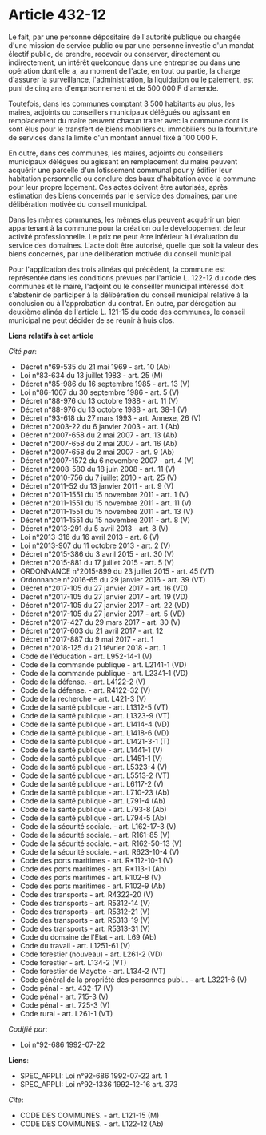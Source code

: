 # Article 432-12

Le fait, par une personne dépositaire de l'autorité publique ou chargée d'une mission de service public ou par une personne
investie d'un mandat électif public, de prendre, recevoir ou conserver, directement ou indirectement, un intérêt quelconque
dans une entreprise ou dans une opération dont elle a, au moment de l'acte, en tout ou partie, la charge d'assurer la
surveillance, l'administration, la liquidation ou le paiement, est puni de cinq ans d'emprisonnement et de 500 000 F
d'amende.

Toutefois, dans les communes comptant 3 500 habitants au plus, les maires, adjoints ou conseillers municipaux délégués ou
agissant en remplacement du maire peuvent chacun traiter avec la commune dont ils sont élus pour le transfert de biens
mobiliers ou immobiliers ou la fourniture de services dans la limite d'un montant annuel fixé à 100 000 F.

En outre, dans ces communes, les maires, adjoints ou conseillers municipaux délégués ou agissant en remplacement du maire
peuvent acquérir une parcelle d'un lotissement communal pour y édifier leur habitation personnelle ou conclure des baux
d'habitation avec la commune pour leur propre logement. Ces actes doivent être autorisés, après estimation des biens
concernés par le service des domaines, par une délibération motivée du conseil municipal.

Dans les mêmes communes, les mêmes élus peuvent acquérir un bien appartenant à la commune pour la création ou le
développement de leur activité professionnelle. Le prix ne peut être inférieur à l'évaluation du service des domaines. L'acte
doit être autorisé, quelle que soit la valeur des biens concernés, par une délibération motivée du conseil municipal.

Pour l'application des trois alinéas qui précèdent, la commune est représentée dans les conditions prévues par l'article L.
122-12 du code des communes et le maire, l'adjoint ou le conseiller municipal intéressé doit s'abstenir de participer à la
délibération du conseil municipal relative à la conclusion ou à l'approbation du contrat. En outre, par dérogation au
deuxième alinéa de l'article L. 121-15 du code des communes, le conseil municipal ne peut décider de se réunir à huis clos.

**Liens relatifs à cet article**

_Cité par_:

  - Décret n°69-535 du 21 mai 1969 - art. 10 (Ab)
  - Loi n°83-634 du 13 juillet 1983 - art. 25 (M)
  - Décret n°85-986 du 16 septembre 1985 - art. 13 (V)
  - Loi n°86-1067 du 30 septembre 1986 - art. 5 (V)
  - Décret n°88-976 du 13 octobre 1988 - art. 11 (V)
  - Décret n°88-976 du 13 octobre 1988 - art. 38-1 (V)
  - Décret n°93-618 du 27 mars 1993 - art. Annexe, 26 (V)
  - Décret n°2003-22 du 6 janvier 2003 - art. 1 (Ab)
  - Décret n°2007-658 du 2 mai 2007 - art. 13 (Ab)
  - Décret n°2007-658 du 2 mai 2007 - art. 16 (Ab)
  - Décret n°2007-658 du 2 mai 2007 - art. 9 (Ab)
  - Décret n°2007-1572 du 6 novembre 2007 - art. 4 (V)
  - Décret n°2008-580 du 18 juin 2008 - art. 11 (V)
  - Décret n°2010-756 du 7 juillet 2010 - art. 25 (V)
  - Décret n°2011-52 du 13 janvier 2011 - art. 9 (V)
  - Décret n°2011-1551 du 15 novembre 2011 - art. 1 (V)
  - Décret n°2011-1551 du 15 novembre 2011 - art. 11 (V)
  - Décret n°2011-1551 du 15 novembre 2011 - art. 13 (V)
  - Décret n°2011-1551 du 15 novembre 2011 - art. 8 (V)
  - Décret n°2013-291 du 5 avril 2013 - art. 8 (V)
  - Loi n°2013-316 du 16 avril 2013 - art. 6 (V)
  - Loi n°2013-907 du 11 octobre 2013 - art. 2 (V)
  - Décret n°2015-386 du 3 avril 2015 - art. 30 (V)
  - Décret n°2015-881 du 17 juillet 2015 - art. 5 (V)
  - ORDONNANCE n°2015-899 du 23 juillet 2015 - art. 45 (VT)
  - Ordonnance n°2016-65 du 29 janvier 2016 - art. 39 (VT)
  - Décret n°2017-105 du 27 janvier 2017 - art. 16 (VD)
  - Décret n°2017-105 du 27 janvier 2017 - art. 19 (VD)
  - Décret n°2017-105 du 27 janvier 2017 - art. 22 (VD)
  - Décret n°2017-105 du 27 janvier 2017 - art. 5 (VD)
  - Décret n°2017-427 du 29 mars 2017 - art. 30 (V)
  - Décret n°2017-603 du 21 avril 2017 - art. 12
  - Décret n°2017-887 du 9 mai 2017 - art. 1
  - Décret n°2018-125 du 21 février 2018 - art. 1
  - Code de l'éducation - art. L952-14-1 (V)
  - Code de la commande publique - art. L2141-1 (VD)
  - Code de la commande publique - art. L2341-1 (VD)
  - Code de la défense. - art. L4122-2 (V)
  - Code de la défense. - art. R4122-32 (V)
  - Code de la recherche - art. L421-3 (V)
  - Code de la santé publique - art. L1312-5 (VT)
  - Code de la santé publique - art. L1323-9 (VT)
  - Code de la santé publique - art. L1414-4 (VD)
  - Code de la santé publique - art. L1418-6 (VD)
  - Code de la santé publique - art. L1421-3-1 (T)
  - Code de la santé publique - art. L1441-1 (V)
  - Code de la santé publique - art. L1451-1 (V)
  - Code de la santé publique - art. L5323-4 (V)
  - Code de la santé publique - art. L5513-2 (VT)
  - Code de la santé publique - art. L6117-2 (V)
  - Code de la santé publique - art. L710-23 (Ab)
  - Code de la santé publique - art. L791-4 (Ab)
  - Code de la santé publique - art. L793-8 (Ab)
  - Code de la santé publique - art. L794-5 (Ab)
  - Code de la sécurité sociale. - art. L162-17-3 (V)
  - Code de la sécurité sociale. - art. R161-85 (V)
  - Code de la sécurité sociale. - art. R162-50-13 (V)
  - Code de la sécurité sociale. - art. R623-10-4 (V)
  - Code des ports maritimes - art. R*112-10-1 (V)
  - Code des ports maritimes - art. R*113-1 (Ab)
  - Code des ports maritimes - art. R102-8 (V)
  - Code des ports maritimes - art. R102-9 (Ab)
  - Code des transports - art. R4322-20 (V)
  - Code des transports - art. R5312-14 (V)
  - Code des transports - art. R5312-21 (V)
  - Code des transports - art. R5313-19 (V)
  - Code des transports - art. R5313-31 (V)
  - Code du domaine de l'Etat - art. L69 (Ab)
  - Code du travail - art. L1251-61 (V)
  - Code forestier (nouveau) - art. L261-2 (VD)
  - Code forestier - art. L134-2 (VT)
  - Code forestier de Mayotte - art. L134-2 (VT)
  - Code général de la propriété des personnes publ... - art. L3221-6 (V)
  - Code pénal - art. 432-17 (V)
  - Code pénal - art. 715-3 (V)
  - Code pénal - art. 725-3 (V)
  - Code rural - art. L261-1 (VT)

_Codifié par_:

  - Loi n°92-686 1992-07-22

**Liens**:

  - SPEC_APPLI: Loi n°92-686 1992-07-22 art. 1
  - SPEC_APPLI: Loi n°92-1336 1992-12-16 art. 373

_Cite_:

  - CODE DES COMMUNES. - art. L121-15 (M)
  - CODE DES COMMUNES. - art. L122-12 (Ab)
